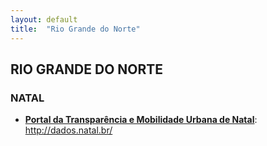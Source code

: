 ```yaml
---
layout: default
title:  "Rio Grande do Norte"
---
```

## RIO GRANDE DO NORTE

### NATAL

-  **[Portal da Transparência e Mobilidade Urbana de Natal](http://dados.natal.br/)**: http://dados.natal.br/

